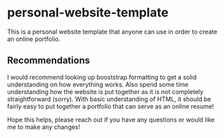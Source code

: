 # personal-website-template
This is a personal website template that anyone can use in order to create an online portfolio.

## Recommendations
I would recommend looking up booststrap formatting to get a solid understanding on how everything works. Also spend some time understanding how the website is put together as it is not completely straightforward (sorry). With basic understanding of HTML, it should be fairly easy to put together a portfolio that can serve as an online resume!

Hope this helps, please reach out if you have any questions or would like me to make any changes!
